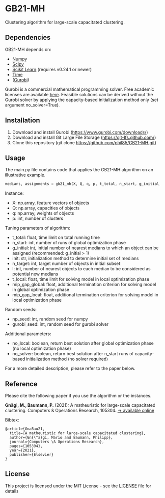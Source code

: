 # GB21-MH

Clustering algorithm for large-scale capacitated clustering. 

## Dependencies

GB21-MH depends on:
* [Numpy](https://anaconda.org/conda-forge/numpy)
* [Scipy](https://anaconda.org/anaconda/scipy)
* [Scikit Learn](https://anaconda.org/anaconda/scikit-learn) (requires v0.24.1 or newer)
* [Time](https://anaconda.org/conda-forge/time)
* ([Gurobi](https://anaconda.org/Gurobi/gurobi))

Gurobi is a commercial mathematical programming solver. Free academic licenses are available [here](https://www.gurobi.com/academia/academic-program-and-licenses/). Feasible solutions can be derived without the Gurobi solver by applying the capacity-based initialization method only (set argument no_solver=True).

## Installation

1) Download and install Gurobi (https://www.gurobi.com/downloads/)
2) Download and install Git Large File Storage (https://git-lfs.github.com/)
3) Clone this repository (git clone https://github.com/phil85/GB21-MH.git)

## Usage

The main.py file contains code that applies the GB21-MH algorithm on an illustrative example.

```python
medians, assignments = gb21_mh(X, Q, q, p, t_total, n_start, g_initial, init, n_target, l, t_local, mip_gap_global, mip_gap_local, np_seed, gurobi_seed, no_local, no_solver)
```

Instance:
* X: np.array, feature vectors of objects
* Q: np.array, capacities of objects
* q: np.array, weights of objects
* p: int, number of clusters

Tuning parameters of algorithm:
* t_total: float, time limit on total running time
* n_start: int, number of runs of global optimization phase  
* g_initial: int, initial number of nearest medians to which an object can be assigned (recommended: g_initial > 1)
* init: str, initialization method to determine initial set of medians
* n_target: int, target number of objects in initial subset
* l: int, number of nearest objects to each median to be considered as potential new medians 
* t_local: float, time limit for solving model in local optimization phase
* mip_gap_global: float, additional termination criterion for solving model in global optimization phase
* mip_gap_local: float, additional termination criterion for solving model in local optimization phase

Random seeds:
* np_seed: int, random seed for numpy
* gurobi_seed: int, random seed for gurobi solver

Additional parameters:
* no_local: boolean, return best solution after global optimization phase (no local optimization phase)
* no_solver: boolean, return best solution after n_start runs of capacity-based initialization method (no solver required)


For a more detailed description, please refer to the paper below.

## Reference

Please cite the following paper if you use the algorithm or the instances.

**Gnägi, M., Baumann, P.** (2021): A matheuristic for large-scale capacitated clustering. Computers & Operations Research, 105304. [&rarr; available online](https://www.sciencedirect.com/science/article/pii/S0305054821000952)

Bibtex:
```
@article{GnaBau21,
  title={A matheuristic for large-scale capacitated clustering},
  author={Gn{\"a}gi, Mario and Baumann, Philipp},
  journal={Computers \& Operations Research},
  pages={105304},
  year={2021},
  publisher={Elsevier}
}
```

## License

This project is licensed under the MIT License - see the [LICENSE](LICENSE) file for details



